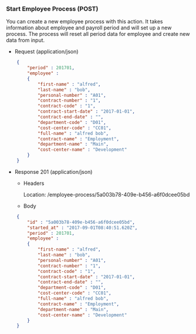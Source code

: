 ### Start Employee Process (POST)

You can create a new employee process with this action. It takes information about employee and payroll period and will set up a new process. The process will reset all period data for employee and create new data from input.

+ Request (application/json)

```json
	{
		"period" : 201701,
		"employee" : 
		{
			"first-name" : "alfred",
			"last-name" : "bob",
			"personal-number" : "A01",
			"contract-number" : "1",
			"contract-code" : "1",
			"contract-start-date" : "2017-01-01",
			"contract-end-date" : "",
			"department-code" : "D01",
			"cost-center-code" : "CC01",
			"full-name" : "alfred bob",
			"contract-name" : "Employment",
			"department-name" : "Main",
			"cost-center-name" : "Development"
		}
	}
```

+ Response 201 (application/json)
	+ Headers
	
		Location: /employee-process/5a003b78-409e-b456-a6f0dcee05bd
	
	+ Body
		
```json
	{
		"id" : "5a003b78-409e-b456-a6f0dcee05bd",
		"started_at" : "2017-09-01T08:40:51.620Z",
		"period" : 201701,
		"employee" : 
		{
			"first-name" : "alfred",
			"last-name" : "bob",
			"personal-number" : "A01",
			"contract-number" : "1",
			"contract-code" : "1",
			"contract-start-date" : "2017-01-01",
			"contract-end-date" : "",
			"department-code" : "D01",
			"cost-center-code" : "CC01",
			"full-name" : "alfred bob",
			"contract-name" : "Employment",
			"department-name" : "Main",
			"cost-center-name" : "Development"
		}
	}
```

